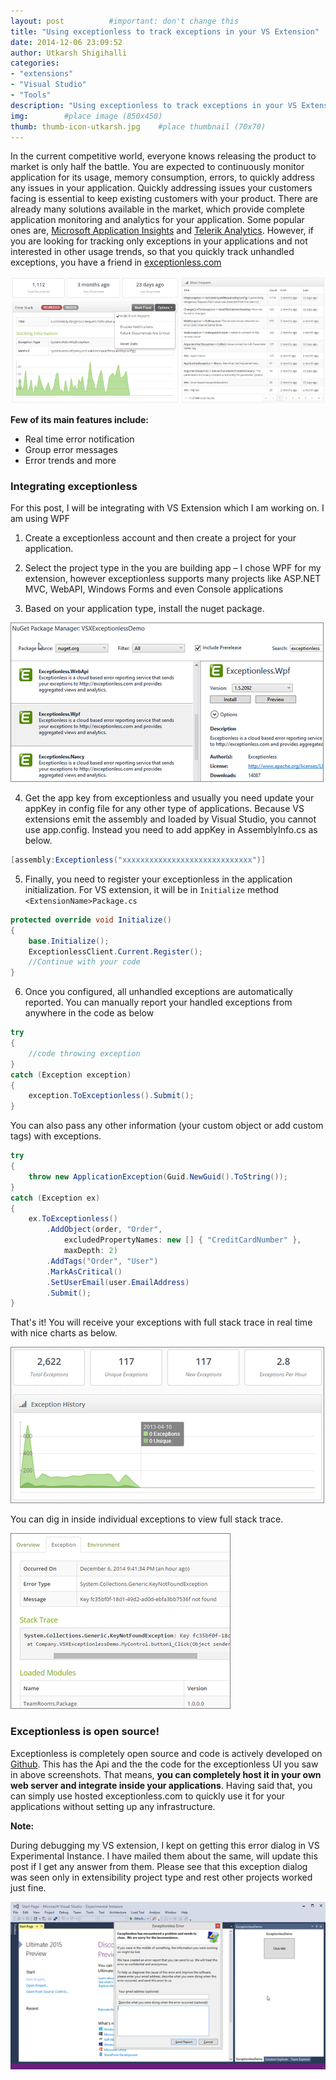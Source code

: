 ```yaml
---
layout: post          #important: don't change this
title: "Using exceptionless to track exceptions in your VS Extension"
date: 2014-12-06 23:09:52
author: Utkarsh Shigihalli
categories:
- "extensions"
- "Visual Studio"
- "Tools"
description: "Using exceptionless to track exceptions in your VS Extension"
img:        #place image (850x450)
thumb: thumb-icon-utkarsh.jpg    #place thumbnail (70x70)
---
```

In the current competitive world, everyone knows releasing the product to market is only half the battle. You are expected to continuously monitor application for its usage, memory consumption, errors, to quickly address any issues in your application. Quickly addressing issues your customers facing is essential to keep existing customers with your product. There are already many solutions available in the market, which provide complete application monitoring and analytics for your application. Some popular ones are, [Microsoft Application Insights](http://www.visualstudio.com/en-us/explore/application-insights-vs.aspx) and [Telerik Analytics](http://www.telerik.com/analytics). However, if you are looking for tracking only exceptions in your applications and not interested in other usage trends, so that you quickly track unhandled exceptions, you have a friend in [exceptionless.com](https://exceptionless.com/)

![image](/images/screenshots/utkarsh//2014_12_06_using_exceptionless_to_track_Image1.png "image")

**Few of its main features include:**

*   Real time error notification 
*   Group error messages 
*   Error trends and more   

### Integrating exceptionless

For this post, I will be integrating with VS Extension which I am working on. I am using WPF 

1. Create a exceptionless account and then create a project for your application.

2. Select the project type in the you are building app – I chose WPF for my extension, however exceptionless supports many projects like ASP.NET MVC, WebAPI, Windows Forms and even Console applications

3. Based on your application type, install the nuget package.

![image](/images/screenshots/utkarsh//2014_12_06_using_exceptionless_to_track_Image2.png "image")

4. Get the app key from exceptionless and usually you need update your appKey in config file for any other type of applications. Because VS extensions emit the assembly and loaded by Visual Studio, you cannot use app.config. Instead you need to add appKey in AssemblyInfo.cs as below.

```cs
[assembly:Exceptionless("xxxxxxxxxxxxxxxxxxxxxxxxxxxxx")]
```

5. Finally, you need to register your exceptionless in the application initialization. For VS extension, it will be in `Initialize` method `<ExtensionName>Package.cs`

```cs
protected override void Initialize()
{
    base.Initialize();
    ExceptionlessClient.Current.Register();
    //Continue with your code
}
```
6. Once you configured, all unhandled exceptions are automatically reported. You can manually report your handled exceptions from anywhere in the code as below

```cs
try
{
    //code throwing exception
}
catch (Exception exception)
{
    exception.ToExceptionless().Submit();
}
```

You can also pass any other information (your custom object or add custom tags) with exceptions. 

```cs
try 
{
    throw new ApplicationException(Guid.NewGuid().ToString());
} 
catch (Exception ex) 
{
    ex.ToExceptionless()
        .AddObject(order, "Order", 
			excludedPropertyNames: new [] { "CreditCardNumber" }, 
			maxDepth: 2)
        .AddTags("Order", "User")
        .MarkAsCritical()
        .SetUserEmail(user.EmailAddress)
        .Submit();
}
```

That's it! You will receive your exceptions with full stack trace in real time with nice charts as below.

![image](/images/screenshots/utkarsh//2014_12_06_using_exceptionless_to_track_Image3.png "image")

You can dig in inside individual exceptions to view full stack trace.

![image](/images/screenshots/utkarsh//2014_12_06_using_exceptionless_to_track_Image4.png "image")

### Exceptionless is open source!

Exceptionless is completely open source and code is actively developed on [Github](https://github.com/exceptionless/Exceptionless). This has the Api and the the code for the exceptionless UI you saw in above screenshots. That means, **you can completely host it in your own web server and integrate inside your applications**. Having said that, you can simply use hosted exceptionless.com to quickly use it for your applications without setting up any infrastructure.

**Note:**

During debugging my VS extension, I kept on getting this error dialog in VS Experimental Instance. I have mailed them about the same, will update this post if I get any answer from them. Please see that this exception dialog was seen only in extensibility project type and rest other projects worked just fine.

![image](/images/screenshots/utkarsh//2014_12_06_using_exceptionless_to_track_Image5.png "image")